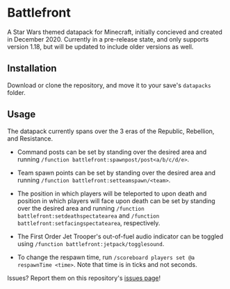 # Battlefront
A Star Wars themed datapack for Minecraft, initially concieved and created in December 2020. Currently in a pre-release state, and only supports version 1.18, but will be updated to include older versions as well.

## Installation
Download or clone the repository, and move it to your save's `datapacks` folder.

## Usage
The datapack currently spans over the 3 eras of the Republic, Rebellion, and Resistance.

- Command posts can be set by standing over the desired area and running `/function battlefront:spawnpost/post<a/b/c/d/e>`.

- Team spawn points can be set by standing over the desired area and running `/function battlefront:setteamspawn/<team>`.

- The position in which players will be teleported to upon death and position in which players will face upon death can be set by standing over the desired area and running `/function battlefront:setdeathspectatearea` and `/function battlefront:setfacingspectatearea`, respectively.

- The First Order Jet Trooper's out-of-fuel audio indicator can be toggled using `/function battlefront:jetpack/togglesound`.

- To change the respawn time, run `/scoreboard players set @a respawnTime <time>`. Note that time is in ticks and not seconds.

Issues? Report them on this repository's [issues page](https://github.com/MikhailMCraft/mcbattlefront/issues)!